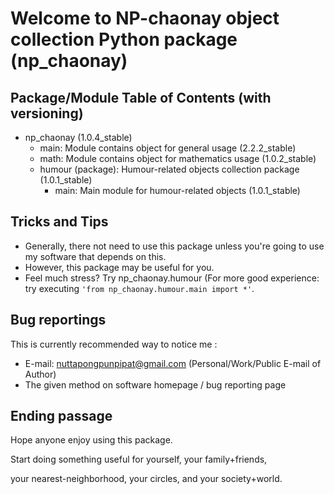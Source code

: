 # Welcome to NP-chaonay object collection Python package (np_chaonay)

## Package/Module Table of Contents (with versioning)
+ np_chaonay (1.0.4_stable)
	- main: Module contains object for general usage (2.2.2_stable)
	- math: Module contains object for mathematics usage (1.0.2_stable)
	+ humour (package): Humour-related objects collection package (1.0.1_stable)
		- main: Main module for humour-related objects (1.0.1_stable)

## Tricks and Tips
- Generally, there not need to use this package unless you're going to use
  my software that depends on this.
- However, this package may be useful for you.
- Feel much stress? Try np_chaonay.humour (For more good experience: try
  executing `'from np_chaonay.humour.main import *'`.

## Bug reportings
This is currently recommended way to notice me :
- E-mail: nuttapongpunpipat@gmail.com (Personal/Work/Public E-mail of Author)
- The given method on software homepage / bug reporting page

## Ending passage
Hope anyone enjoy using this package.

Start doing something useful for yourself, your family+friends,

your nearest-neighborhood, your circles, and your society+world.

